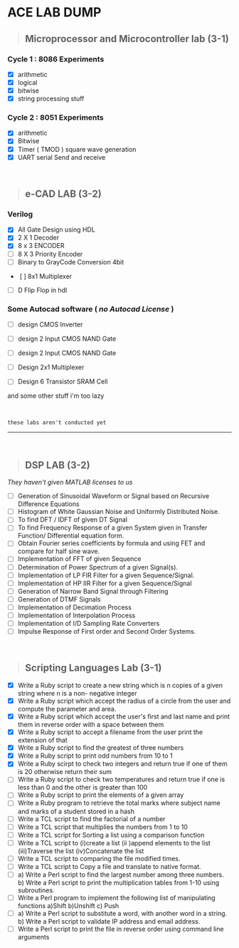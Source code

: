# ACE LAB DUMP

> ## Microprocessor and Microcontroller lab (3-1)

### Cycle 1 : 8086 Experiments 
- [x] arithmetic
- [x] logical
- [x] bitwise 
- [x] string processing stuff

### Cycle 2 : 8051 Experiments

- [x] arithmetic
- [x] Bitwise 
- [x] Timer ( TMOD ) square wave generation
- [x] UART serial Send and receive

<br>




> ## e-CAD LAB (3-2)

### Verilog

- [x] All Gate Design using HDL
- [x]  2 X 1 Decoder
- [x]  8 x 3 ENCODER
- [ ] 8 X 3 Priority Encoder
- [ ] Binary to GrayCode Conversion 4bit
-  [ ] 8x1 Multiplexer
- [ ] D Flip Flop in hdl
  
### Some Autocad software ( *no Autocad License* )

-  [ ] design CMOS Inverter 
-  [ ] design 2 Input CMOS NAND Gate
-  [ ] design 2 Input CMOS NAND Gate
-  [ ] Design 2x1 Multiplexer
-  [ ] Design 6 Transistor SRAM Cell

  
and some other stuff i'm too lazy

<br>



``` these labs aren't conducted yet ```

-----

<br>

> ## DSP LAB (3-2)
*They haven't given MATLAB licenses to us*

- [ ] Generation of Sinusoidal Waveform or Signal based on Recursive Difference Equations 
- [ ] Histogram of White Gaussian Noise and Uniformly Distributed Noise.  
- [ ] To find DFT / IDFT of given DT Signal 
- [ ] To find Frequency Response of a given System given in Transfer Function/ Differential equation 
form. 
- [ ] Obtain Fourier series coefficients by formula and using FET and compare for half sine wave.  
- [ ] Implementation of FFT of given Sequence 
- [ ] Determination of Power Spectrum of a given Signal(s). 
- [ ] Implementation of LP FIR Filter for a given Sequence/Signal. 
- [ ] Implementation of HP IIR Filter for a given Sequence/Signal 
-  [ ] Generation of Narrow Band Signal through Filtering 
-  [ ] Generation of DTMF Signals 
-  [ ] Implementation of Decimation Process 
-  [ ] Implementation of Interpolation Process 
-  [ ] Implementation of I/D Sampling Rate Converters 
-  [ ] Impulse Response of First order and Second Order Systems.   

<br>



> ## Scripting Languages Lab (3-1)

-  [x] Write a Ruby script to create a new string which is n copies of a given string where n is a non-
negative integer 
- [x] Write a Ruby script which accept the radius of a circle from the user and compute the parameter 
and area. 
- [x] Write a Ruby script which accept the user's first and last name and print them in reverse order 
with a space between them 
- [x] Write a Ruby script to accept a filename from the user print the extension of that 
- [x] Write a Ruby script to find the greatest of three numbers 
- [x] Write a Ruby script to print odd numbers from 10 to 1 
- [x] Write a Ruby scirpt to check two integers and return true if one of them is 20 otherwise return 
their sum 
- [ ] Write a Ruby script to check two temperatures and return true if one is less than 0 and the other 
is greater than 100 
- [ ] Write a Ruby script to print the elements of a given array 
-  [ ] Write a Ruby program to retrieve the total marks where subject name and marks of a student 
stored in a hash  
-  [ ] Write a TCL script to find the factorial of a number 
-  [ ] Write a TCL script that multiplies the numbers from 1 to 10 
-  [ ] Write a TCL script for Sorting a list using a comparison function 
-  [ ] Write  a  TCL  script  to  (i)create  a  list    (ii  )append  elements  to  the  list  (iii)Traverse  the  list 
(iv)Concatenate the list 
-  [ ] Write a TCL script to comparing the file modified times. 
-  [ ] Write a TCL script to Copy a file and translate to native format. 
- [ ]   a) Write a Perl script to find the largest number among three numbers. 
 b) Write a Perl script to print the multiplication tables from 1-10 using subroutines. 
-  [ ] Write a Perl program to implement the following list of manipulating functions 
a)Shift 
b)Unshift 
c) Push 
-  [ ] a) Write a Perl script to substitute a word, with another word in a string. 
b) Write a Perl script to validate IP address and email address. 
-  [ ]  Write a Perl script to print the file in reverse order using command line arguments
